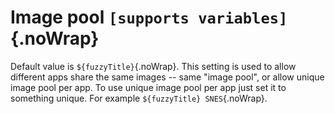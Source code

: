 # Image pool `[supports variables]`{.noWrap}

Default value is `${fuzzyTitle}`{.noWrap}. This setting is used to allow different apps share the same images -- same "image pool", or allow unique image pool per app. To use unique image pool per app just set it to something unique. For example `${fuzzyTitle} SNES`{.noWrap}.

